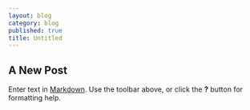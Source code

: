 ```yaml
---
layout: blog
category: blog
published: true
title: Untitled
---
```



## A New Post

Enter text in [Markdown](http://daringfireball.net/projects/markdown/). Use the toolbar above, or click the **?** button for formatting help.

